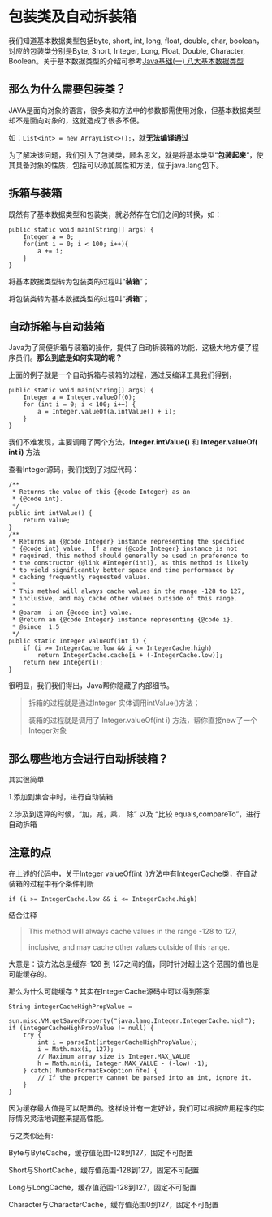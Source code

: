 # 包装类及自动拆装箱

我们知道基本数据类型包括byte, short, int, long, float, double, char, boolean，对应的包装类分别是Byte, Short, Integer, Long, Float, Double, Character, Boolean。关于基本数据类型的介绍可参考[Java基础(一) 八大基本数据类型](https://www.cnblogs.com/LiaHon/p/11043238.html)

## 那么为什么需要包装类？

JAVA是面向对象的语言，很多类和方法中的参数都需使用对象，但基本数据类型却不是面向对象的，这就造成了很多不便。

如：`List<int> = new ArrayList<>();`，就**无法编译通过**

为了解决该问题，我们引入了包装类，顾名思义，就是将基本类型“**包装起来**“，使其具备对象的性质，包括可以添加属性和方法，位于java.lang包下。

## 拆箱与装箱

既然有了基本数据类型和包装类，就必然存在它们之间的转换，如：

```
public static void main(String[] args) {
    Integer a = 0;
    for(int i = 0; i < 100; i++){
        a += i;
    }
}
```

将基本数据类型转为包装类的过程叫“**装箱**”；

将包装类转为基本数据类型的过程叫“**拆箱**”；

## 自动拆箱与自动装箱

Java为了简便拆箱与装箱的操作，提供了自动拆装箱的功能，这极大地方便了程序员们。**那么到底是如何实现的呢？**

上面的例子就是一个自动拆箱与装箱的过程，通过反编译工具我们得到，

```
public static void main(String[] args) {
    Integer a = Integer.valueOf(0);
    for (int i = 0; i < 100; i++) {
        a = Integer.valueOf(a.intValue() + i);
    }
}
```

我们不难发现，主要调用了两个方法，**Integer.intValue()** 和 **Integer.valueOf( int i)** 方法

查看Integer源码，我们找到了对应代码：

```
/**
 * Returns the value of this {@code Integer} as an
 * {@code int}.
 */
public int intValue() {
    return value;
}
/**
 * Returns an {@code Integer} instance representing the specified
 * {@code int} value.  If a new {@code Integer} instance is not
 * required, this method should generally be used in preference to
 * the constructor {@link #Integer(int)}, as this method is likely
 * to yield significantly better space and time performance by
 * caching frequently requested values.
 *
 * This method will always cache values in the range -128 to 127,
 * inclusive, and may cache other values outside of this range.
 *
 * @param  i an {@code int} value.
 * @return an {@code Integer} instance representing {@code i}.
 * @since  1.5
 */
public static Integer valueOf(int i) {
    if (i >= IntegerCache.low && i <= IntegerCache.high)
        return IntegerCache.cache[i + (-IntegerCache.low)];
    return new Integer(i);
}
```

很明显，我们我们得出，Java帮你隐藏了内部细节。

> 拆箱的过程就是通过Integer 实体调用intValue()方法；
>
> 装箱的过程就是调用了 Integer.valueOf(int i) 方法，帮你直接new了一个Integer对象

## 那么哪些地方会进行自动拆装箱？

其实很简单

1.添加到集合中时，进行自动装箱

2.涉及到运算的时候，“加，减，乘， 除” 以及 “比较 equals,compareTo”，进行自动拆箱

## 注意的点

在上述的代码中，关于Integer valueOf(int i)方法中有IntegerCache类，在自动装箱的过程中有个条件判断

```
if (i >= IntegerCache.low && i <= IntegerCache.high)
```

结合注释

> This method will always cache values in the range -128 to 127,
>
> inclusive, and may cache other values outside of this range.

大意是：该方法总是缓存-128 到 127之间的值，同时针对超出这个范围的值也是可能缓存的。

那么为什么可能缓存？其实在IntegerCache源码中可以得到答案

```
String integerCacheHighPropValue =
    sun.misc.VM.getSavedProperty("java.lang.Integer.IntegerCache.high");
if (integerCacheHighPropValue != null) {
    try {
        int i = parseInt(integerCacheHighPropValue);
        i = Math.max(i, 127);
        // Maximum array size is Integer.MAX_VALUE
        h = Math.min(i, Integer.MAX_VALUE - (-low) -1);
    } catch( NumberFormatException nfe) {
        // If the property cannot be parsed into an int, ignore it.
    }
}
```

因为缓存最大值是可以配置的。这样设计有一定好处，我们可以根据应用程序的实际情况灵活地调整来提高性能。

与之类似还有:

Byte与ByteCache，缓存值范围-128到127，固定不可配置

Short与ShortCache，缓存值范围-128到127，固定不可配置

Long与LongCache，缓存值范围-128到127，固定不可配置

Character与CharacterCache，缓存值范围0到127，固定不可配置